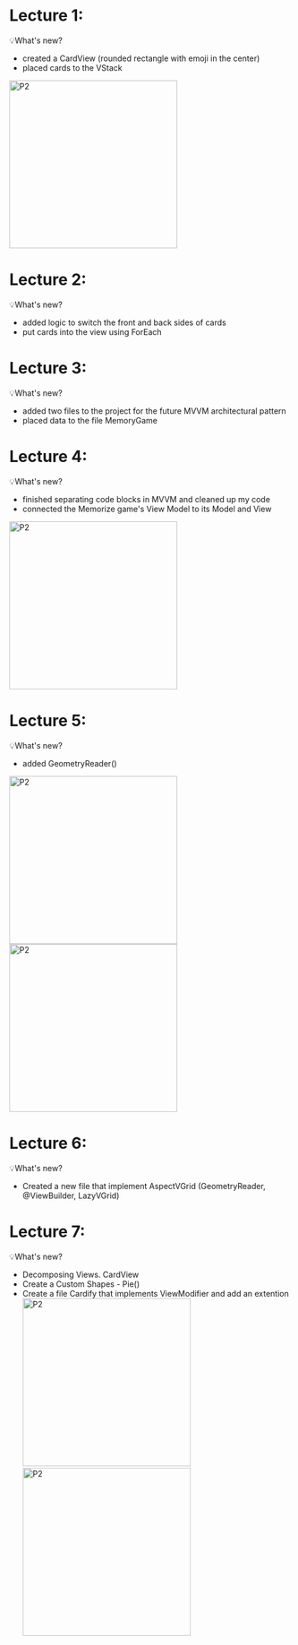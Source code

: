 #  Lecture 1: 
💡What's new?
- created a CardView (rounded rectangle with emoji in the center)
- placed cards to the VStack

<img width="300" alt="P2" src="https://sun9-21.userapi.com/impg/_gbGMMQd9DWDsY2QArIyCwOcdxUKMVGiN721fQ/TnNhkqekUtM.jpg?size=587x1075&quality=96&sign=cb91481b3a49b8dd40115f65904a826f&type=album"> 

#  Lecture 2: 
💡What's new?
- added logic to switch the front and back sides of cards
- put cards into the view using ForEach


#  Lecture 3: 
💡What's new?
- added two files to the project for the future MVVM architectural pattern
- placed data to the file MemoryGame


#  Lecture 4: 
💡What's new?
- finished separating code blocks in MVVM and cleaned up my code
- сonnected the Memorize game's View Model to its Model and View

<img width="300" alt="P2" src="https://sun9-68.userapi.com/impg/RXB9hmE3LNS42T3goA-wyRm3hRI6VvXP29P_6Q/76nv2TrGSbI.jpg?size=566x1080&quality=96&sign=b84815f80a13ea4c16bf4f3ea61f5683&type=album">

#  Lecture 5: 
💡What's new?
- added GeometryReader()

<img width="300" alt="P2" src="https://sun9-72.userapi.com/impg/3dweKP1qyVK6Bv9IKzMjcDhUJWiK0IrYQrgI8Q/HSVnGNqa_QE.jpg?size=560x1060&quality=96&sign=a2dfeae334ee676eb8348cad69e4e87a&type=album"> <img width="300" alt="P2" src="https://sun9-36.userapi.com/impg/AIvRyeUK9O_eROjf3njzVHAOnE2EWvE4ICjppA/zbDVQFEX9Vg.jpg?size=560x1060&quality=96&sign=f2d3876aaa407adeea92f9e288a69cc4&type=album">

 #  Lecture 6: 
💡What's new?
- Created a new file that implement AspectVGrid (GeometryReader, @ViewBuilder, LazyVGrid)

 #  Lecture 7: 
💡What's new?
- Decomposing Views. CardView
- Create a Custom Shapes - Pie()
- Create a file Cardify that implements ViewModifier and add an extention
<img width="300" alt="P2" src="https://sun9-79.userapi.com/impg/0nih3tQYmcQqHPr9Bdyk8S7yoqrAJSyZ1dqspg/PM97p1KwHB4.jpg?size=642x1242&quality=96&sign=e346f7fddd9e1af4b0284e69ad769851&type=album"> <img width="300" alt="P2" src="https://sun9-80.userapi.com/impg/dBVVYLT5djFKDzIIn9BTkEP3NbtzohdFbgec2A/6CQZmwjbcT4.jpg?size=640x1240&quality=96&sign=6ff2d07a70005a9af3720c0061b5089d&type=album">
